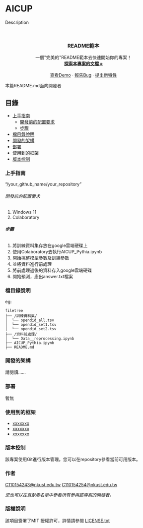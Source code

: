 
# AICUP

Description


<!-- PROJECT LOGO -->
<br />

<p align="center">
  <h3 align="center">README範本</h3>
  <p align="center">
    一個"完美的"README範本去快速開始你的專案！
    <br />
    <a href="https://github.com/your_github_name/your_repository"><strong>探索本專案的文檔 »</strong></a>
    <br />
    <br />
    <a href="https://github.com/your_github_name/your_repository">查看Demo</a>
    ·
    <a href="https://github.com/your_github_name/your_repository/issues">報告Bug</a>
    ·
    <a href="https://github.com/your_github_name/your_repository/issues">提出新特性</a>
  </p>

</p>


 本篇README.md面向開發者
 
## 目錄

- [上手指南](#上手指南)
  - [開發前的配置要求](#開發前的配置要求)
  - [步驟](#步驟)
- [檔目錄說明](#檔目錄說明)
- [開發的架構](#開發的架構)
- [部署](#部署)
- [使用到的框架](#使用到的框架)
- [版本控制](#版本控制)

### 上手指南

“/your_github_name/your_repository”



###### 開發前的配置要求

1. Windows 11
2. Colaboratory

###### **步驟**

1. 將訓練資料集存放在google雲端硬碟上
2. 使用Colaboratory去執行AICUP_Pythia.ipynb
3. 開始挑整模型參數及訓練參數
4. 並將資料進行前處理
5. 將前處理過後的資料存入google雲端硬碟
6. 開始預測，產出answer.txt檔案


### 檔目錄說明
eg:

```
filetree
├── /訓練資料集/
│  └── opendid_all.tsv
│  └── opendid_set1.tsv
│  └── opendid_set2.tsv
├── /資料前處理/
│  └── Data__reprocessing.ipynb
├── AICUP_Pythia.ipynb
├── README.md

```





### 開發的架構 

請閱讀……

### 部署

暫無

### 使用到的框架

- [xxxxxxx](https://getbootstrap.com)
- [xxxxxxx](https://jquery.com)
- [xxxxxxx](https://laravel.com)


### 版本控制

該專案使用Git進行版本管理。您可以在repository參看當前可用版本。

### 作者

C110154243@nkust.edu.tw
C110154254@nkust.edu.tw

 *您也可以在貢獻者名單中參看所有參與該專案的開發者。*

### 版權說明

該項目簽署了MIT 授權許可，詳情請參閱 [LICENSE.txt](https://github.com/your_github_name/your_repository/blob/master/LICENSE.txt)
